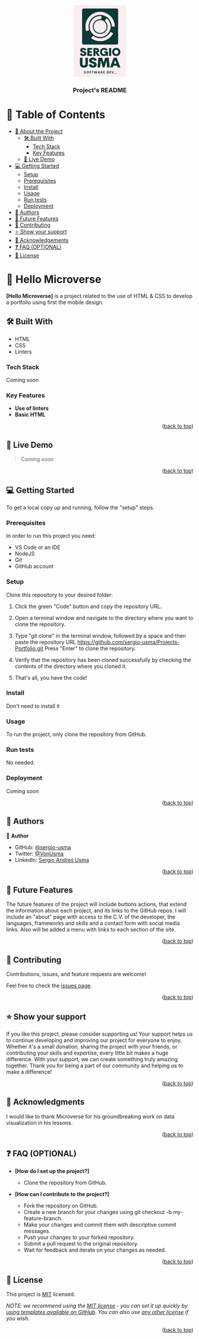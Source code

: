 <a name="Project's Portfolio \n Sergio Usma"></a>

<!--
HOW TO USE:
This is an example of how you may give instructions on setting up your project locally.

Modify this file to match your project and remove sections that don't apply.

REQUIRED SECTIONS:
- Table of Contents
- About the Project
  - Built With
  - Live Demo
- Getting Started
- Authors
- Future Features
- Contributing
- Show your support
- Acknowledgements
- License

OPTIONAL SECTIONS:
- FAQ

After you're finished please remove all the comments and instructions!
-->

<div align="center">
  <!-- You are encouraged to replace this logo with your own! Otherwise you can also remove it. -->
  <img src="./media/Logo.png" alt="logo" width="140"  height="auto" />
  <br/>

  <h3><b>Project's README</b></h3>

</div>

<!-- TABLE OF CONTENTS -->

# 📗 Table of Contents

- [📖 About the Project](#about-project)
  - [🛠 Built With](#built-with)
    - [Tech Stack](#tech-stack)
    - [Key Features](#key-features)
  - [🚀 Live Demo](#live-demo)
- [💻 Getting Started](#getting-started)
  - [Setup](#setup)
  - [Prerequisites](#prerequisites)
  - [Install](#install)
  - [Usage](#usage)
  - [Run tests](#run-tests)
  - [Deployment](#triangular_flag_on_post-deployment)
- [👥 Authors](#authors)
- [🔭 Future Features](#future-features)
- [🤝 Contributing](#contributing)
- [⭐️ Show your support](#support)
- [🙏 Acknowledgements](#acknowledgements)
- [❓ FAQ (OPTIONAL)](#faq)
- [📝 License](#license)

<!-- PROJECT DESCRIPTION -->

# 📖 Hello Microverse <a name="about-project"></a>

**[Hello Microverse]** is a project related to the use of HTML & CSS to develop a portfolio using first the mobile design.

## 🛠 Built With <a name="built-with"></a>
- HTML
- CSS
- Linters
### Tech Stack <a name="tech-stack"></a>
Coming soon

<!-- Features -->

### Key Features <a name="key-features"></a>

- **Use of linters**
- **Basic HTML**

<p align="right">(<a href="#readme-top">back to top</a>)</p>

<!-- LIVE DEMO -->

## 🚀 Live Demo <a name="live-demo"></a>

> Coming soon
<p align="right">(<a href="#readme-top">back to top</a>)</p>

<!-- GETTING STARTED -->

## 💻 Getting Started <a name="getting-started"></a>

To get a local copy up and running, follow the "setup" steps.

### Prerequisites

In order to run this project you need:

- VS Code or an IDE
- NodeJS
- Git
- GitHub account

### Setup

Clone this repository to your desired folder:

1. Click the green "Code" button and copy the repository URL.

2. Open a terminal window and navigate to the directory where you want to clone the repository.

3. Type "git clone" in the terminal window, followed by a space and then paste the repository URL https://github.com/sergio-usma/Projects-Portfolio.git Press "Enter" to clone the repository.

4. Verify that the repository has been cloned successfully by checking the contents of the directory where you cloned it.

5. That's all, you have the code!

### Install

Don't need to install it

### Usage

To run the project, only clone the repository from GitHub.

### Run tests

No needed.

### Deployment

Coming soon

<p align="right">(<a href="#readme-top">back to top</a>)</p>

<!-- AUTHORS -->

## 👥 Authors <a name="authors"></a>

👤 **Author**

- GitHub: [@sergio-usma](https://github.com/sergio-usma)
- Twitter: [@VonUsma](https://twitter.com/VonUsma)
- LinkedIn: [Sergio Andres Usma](https://linkedin.com/in/sergioandresusma)


<p align="right">(<a href="#readme-top">back to top</a>)</p>

<!-- FUTURE FEATURES -->

## 🔭 Future Features <a name="future-features"></a>
The future features of the project will include buttons actions, that extend the information about each project, and its links to the GitHub repos. I will include an "about" page with access to the C.V. of the developer, the languages, frameworks and skills and a contact form with social media links. Also will be added a menu with links to each section of the site. 

<p align="right">(<a href="#readme-top">back to top</a>)</p>

<!-- CONTRIBUTING -->

## 🤝 Contributing <a name="contributing"></a>

Contributions, issues, and feature requests are welcome!

Feel free to check the [issues page](../../issues/).

<p align="right">(<a href="#readme-top">back to top</a>)</p>

<!-- SUPPORT -->

## ⭐️ Show your support <a name="support"></a>

If you like this project, please consider supporting us! Your support helps us to continue developing and improving our project for everyone to enjoy. Whether it's a small donation, sharing the project with your friends, or contributing your skills and expertise, every little bit makes a huge difference. With your support, we can create something truly amazing together. Thank you for being a part of our community and helping us to make a difference!

<p align="right">(<a href="#readme-top">back to top</a>)</p>

<!-- ACKNOWLEDGEMENTS -->

## 🙏 Acknowledgments <a name="acknowledgements"></a>

I would like to thank Microverse for his groundbreaking work on data visualization in his lessons.


<p align="right">(<a href="#readme-top">back to top</a>)</p>

<!-- FAQ (optional) -->

## ❓ FAQ (OPTIONAL) <a name="faq"></a>

- **[How do I set up the project?]**

  - Clone the repository from GitHub.

- **[How can I contribute to the project?]**

  - Fork the repository on GitHub.
  - Create a new branch for your changes using git checkout -b my-feature-branch.
  - Make your changes and commit them with descriptive commit messages.
  - Push your changes to your forked repository.
  - Submit a pull request to the original repository.
  - Wait for feedback and iterate on your changes as needed.

<p align="right">(<a href="#readme-top">back to top</a>)</p>

<!-- LICENSE -->

## 📝 License <a name="license"></a>

This project is [MIT](./LICENSE) licensed.

_NOTE: we recommend using the [MIT license](https://choosealicense.com/licenses/mit/) - you can set it up quickly by [using templates available on GitHub](https://docs.github.com/en/communities/setting-up-your-project-for-healthy-contributions/adding-a-license-to-a-repository). You can also use [any other license](https://choosealicense.com/licenses/) if you wish._

<p align="right">(<a href="#readme-top">back to top</a>)</p>